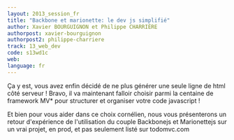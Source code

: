 ```yaml
---
layout: 2013_session_fr
title: "Backbone et marionette: le dev js simplifié"
author: Xavier BOURGUIGNON et Philippe CHARRIÈRE
authorpost: xavier-bourguignon
authorpost2: philippe-charriere
track: 13_web_dev
code: s13wd1c
web:
language: fr
---
```


Ça y est, vous avez enfin décidé de ne plus générer une seule ligne de html côté serveur !
Bravo, il va maintenant falloir choisir parmi la centaine de framework MV* pour structurer et organiser votre code javascript !

Et bien pour vous aider dans ce choix cornélien, nous vous présenterons un retour d'expérience de l'utilisation du couple Backbonejs et Marionettejs sur un vrai projet, en prod, et pas seulement listé sur todomvc.com
